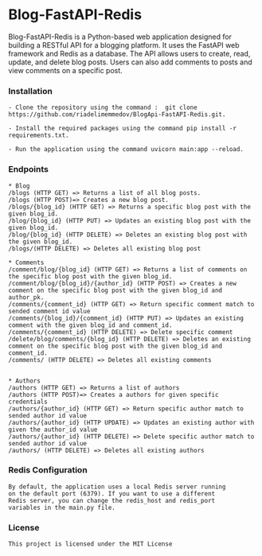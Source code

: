 
# Blog-FastAPI-Redis

Blog-FastAPI-Redis is a Python-based web application designed for building a RESTful API for a blogging platform. It uses the FastAPI web framework and Redis as a database. The API allows users to create, read, update, and delete blog posts. Users can also add comments to posts and view comments on a specific post.

###
### Installation
    
    - Clone the repository using the command :  git clone https://github.com/riadelimemmedov/BlogApi-FastAPI-Redis.git.
    
    - Install the required packages using the command pip install -r requirements.txt.

    - Run the application using the command uvicorn main:app --reload.

####

### Endpoints
    * Blog
    /blogs (HTTP GET) => Returns a list of all blog posts.
    /blogs (HTTP POST)=> Creates a new blog post.
    /blogs/{blog_id} (HTTP GET) => Returns a specific blog post with the given blog_id.
    /blog/{blog_id} (HTTP PUT) => Updates an existing blog post with the given blog_id.
    /blog/{blog_id} (HTTP DELETE) => Deletes an existing blog post with the given blog_id.
    /blogs/(HTTP DELETE) => Deletes all existing blog post

    * Comments
    /comment/blog/{blog_id} (HTTP GET) => Returns a list of comments on the specific blog post with the given blog_id. 
    /comment/blog/{blog_id}/{author_id} (HTTP POST) => Creates a new comment on the specific blog post with the given blog_id and author_pk.
    /comments/{comment_id} (HTTP GET) => Return specific comment match to sended comment id value
    /comments/{blog_id}/{comment_id} (HTTP PUT) => Updates an existing comment with the given blog_id and comment_id.
    /comments/{comment_id} (HTTP DELETE) => Delete specific comment
    /delete/blog/comments/{blog_id} (HTTP DELETE) => Deletes an existing comment on the specific blog post with the given blog_id and comment_id.
    /comments/ (HTTP DELETE) => Deletes all existing comments	


    * Authors
    /authors (HTTP GET) => Returns a list of authors
    /authors (HTTP POST)=> Creates a authors for given specific credentials
    /authors/{author_id} (HTTP GET) => Return specific author match to sended author id value
    /authors/{author_id} (HTTP UPDATE) => Updates an existing author with given the author_id value
    /authors/{author_id} (HTTP DELETE) => Delete specific author match to sended author id value
    /authors/ (HTTP DELETE) => Deletes all existing authors

####

### Redis Configuration
    By default, the application uses a local Redis server running 
    on the default port (6379). If you want to use a different 
    Redis server, you can change the redis_host and redis_port 
    variables in the main.py file.

####

### License
    This project is licensed under the MIT License








